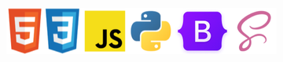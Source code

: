 <div style="display: flex; justify-content: space-around;">
  <img src="html5Icon.png" >
  <img src="cssIcon.png" >
  <img src="jsIcon.png" >
  <img src="pythonIcon.png" >
  <img src="bootstrapiocon.png" >
  <img src="scssIcon.png" >
</div>
